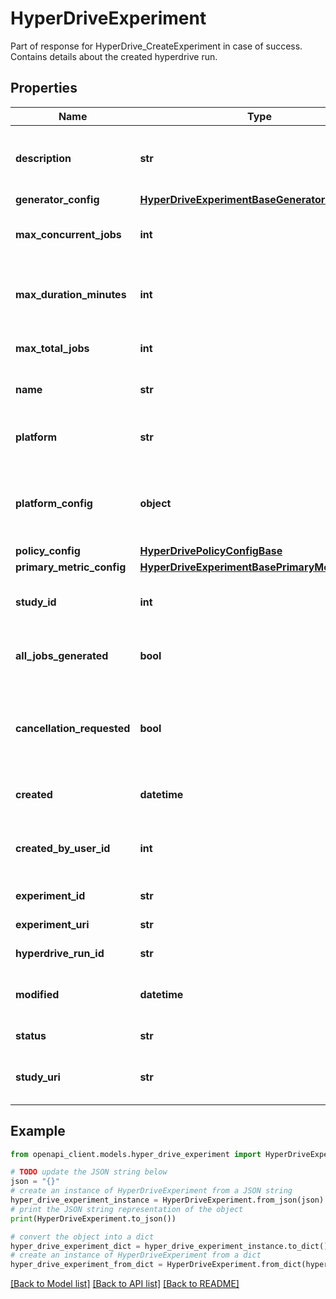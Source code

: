 # HyperDriveExperiment

Part of response for HyperDrive_CreateExperiment in case of success. Contains details about the created hyperdrive run.

## Properties

Name | Type | Description | Notes
------------ | ------------- | ------------- | -------------
**description** | **str** | The description for Hyperdrive run. | [optional] 
**generator_config** | [**HyperDriveExperimentBaseGeneratorConfig**](HyperDriveExperimentBaseGeneratorConfig.md) |  | 
**max_concurrent_jobs** | **int** | Maximum number of runs to run concurrently. | [optional] 
**max_duration_minutes** | **int** | Maximum duration of the Hyperdrive run. | [optional] 
**max_total_jobs** | **int** | Maximum number of runs. | [optional] 
**name** | **str** | Name of the Hyperdrive run. | 
**platform** | **str** | Platform of the Hyperdrive run. | 
**platform_config** | **object** | Platform config object specifying the run definition structure. | 
**policy_config** | [**HyperDrivePolicyConfigBase**](HyperDrivePolicyConfigBase.md) |  | 
**primary_metric_config** | [**HyperDriveExperimentBasePrimaryMetricConfig**](HyperDriveExperimentBasePrimaryMetricConfig.md) |  | 
**study_id** | **int** | Study Id of the Hyperdrive run. | [optional] 
**all_jobs_generated** | **bool** | Indicates if all runs have been generated. | 
**cancellation_requested** | **bool** | Indicates if cancellation has been requested for this Hyperdrive run. | 
**created** | **datetime** | Hyperdrive run creation time. | 
**created_by_user_id** | **int** | Id of the user who created the Hyperdrive run. | 
**experiment_id** | **str** | Hyperdrive run id. | 
**experiment_uri** | **str** | Hyperdrive run Uri. | [optional] 
**hyperdrive_run_id** | **str** | Hyperdrive run id. | 
**modified** | **datetime** | Hyperdrive run modification time. | 
**status** | **str** | Hyperdrive run status. | 
**study_uri** | **str** | Study Uri of the Hyperdrive run. | [optional] 

## Example

```python
from openapi_client.models.hyper_drive_experiment import HyperDriveExperiment

# TODO update the JSON string below
json = "{}"
# create an instance of HyperDriveExperiment from a JSON string
hyper_drive_experiment_instance = HyperDriveExperiment.from_json(json)
# print the JSON string representation of the object
print(HyperDriveExperiment.to_json())

# convert the object into a dict
hyper_drive_experiment_dict = hyper_drive_experiment_instance.to_dict()
# create an instance of HyperDriveExperiment from a dict
hyper_drive_experiment_from_dict = HyperDriveExperiment.from_dict(hyper_drive_experiment_dict)
```
[[Back to Model list]](../README.md#documentation-for-models) [[Back to API list]](../README.md#documentation-for-api-endpoints) [[Back to README]](../README.md)


